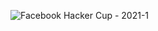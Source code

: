 
![Facebook Hacker Cup - 2021-1](https://user-images.githubusercontent.com/69305047/151657449-6d85f293-d214-4575-8f47-62c25e840c4a.jpg)
